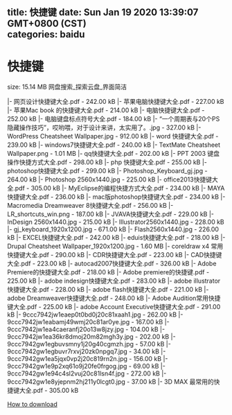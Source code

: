 
title: 快捷键
date: Sun Jan 19 2020 13:39:07 GMT+0800 (CST)    
categories: baidu
---

# 快捷键
size: 15.14 MB
 网盘搜索_探索云盘_界面简洁
 
|- 网页设计快捷键大全.pdf - 242.00 kB
|- 苹果电脑快捷键大全.pdf - 227.00 kB
|- 苹果Mac book 的快捷键大全.pdf - 214.00 kB
|- 电脑快捷键大全.pdf - 252.00 kB
|- 电脑键盘标点符号大全.pdf - 184.00 kB
|- “一个周期表与20个PS隐藏操作技巧”，哎哟喂，对于设计来讲，太实用了。.jpg - 327.00 kB
|- WordPress Cheatsheet Wallpaper.jpg - 912.00 kB
|- word 快捷键大全.pdf - 239.00 kB
|- windows7快捷键大全.pdf - 240.00 kB
|- TextMate Cheatsheet Wallpaper.png - 1.01 MB
|- qq快捷键大全.pdf - 202.00 kB
|- PPT 2003 键盘操作快捷方式大全.pdf - 298.00 kB
|- php 快捷键大全.pdf - 255.00 kB
|- photoshop快捷键大全.pdf - 299.00 kB
|- Photoshop_Keyboard_gj.jpg - 264.00 kB
|- Photoshop 2560x1440.jpg - 225.00 kB
|- office2013快捷键大全.pdf - 305.00 kB
|- MyEclipse的编程快捷方式大全.pdf - 234.00 kB
|- MAYA快捷键大全.pdf - 236.00 kB
|- mac版photoshop快捷键大全.pdf - 234.00 kB
|- Macromedia Dreamweaver 8快捷键大全.pdf - 256.00 kB
|- LR_shortcuts_win.png - 187.00 kB
|- JVAVA快捷键大全.pdf - 229.00 kB
|- InDesign 2560x1440.jpg - 215.00 kB
|- Illustrator2560x1440.jpg - 228.00 kB
|- gj_keyboard_1920x1200.jpg - 671.00 kB
|- Flash2560x1440.jpg - 226.00 kB
|- EXCEL快捷键大全.pdf - 242.00 kB
|- eduis快捷键大全.pdf - 218.00 kB
|- Drupal Cheatsheet Wallpaper_1920x1200.jpg - 1.60 MB
|- coreldraw x4 常用快捷键大全.pdf - 290.00 kB
|- CDR快捷键大全.pdf - 223.00 kB
|- CAD快捷键大全.pdf - 223.00 kB
|- autocad2007快捷键大全.pdf - 326.00 kB
|- Adobe Premiere的快捷键大全.pdf - 218.00 kB
|- Adobe premiere的快捷键.pdf - 225.00 kB
|- adobe indesign快捷键大全.pdf - 283.00 kB
|- adobe illustrator快捷键大全.pdf - 228.00 kB
|- adobe flash快捷键大全.pdf - 221.00 kB
|- adobe Dreamweaver快捷键大全.pdf - 248.00 kB
|- Adobe Audition常用快捷键大全.pdf - 225.00 kB
|- adobe Account Executive快捷键大全.pdf - 291.00 kB
|- 9ccc7942jw1eaep0t0bd0j20c81xaah1.jpg - 262.00 kB
|- 9ccc7942jw1eabamj49wmj20c81ar0ye.jpg - 167.00 kB
|- 9ccc7942jw1ea4caeranfj20o13w8jzy.jpg - 104.00 kB
|- 9ccc7942jw1ea36kr8dmoj20m82mgh3y.jpg - 202.00 kB
|- 9ccc7942gw1egbuvsmny1j20g40cgmzh.jpg - 57.00 kB
|- 9ccc7942gw1egbuvr7rxvj20zk0npgq7.jpg - 34.00 kB
|- 9ccc7942gw1ea5jqx0vp2j20c819rn2n.jpg - 156.00 kB
|- 9ccc7942gw1e9p2xq61o9j20fe0frgog.jpg - 69.00 kB
|- 9ccc7942gw1e94c4sl2vuj20c81lsn4f.jpg - 272.00 kB
|- 9ccc7942gw1e8yjepnm2hj211y0lcgt0.jpg - 37.00 kB
|- 3D MAX 最常用的快捷键大全.pdf - 305.00 kB

[How to download](https://bpcam.bemobtrk.com/go/2ceec3aa-1ca2-46d6-b9ff-aaa5c184517c?jno=4050)